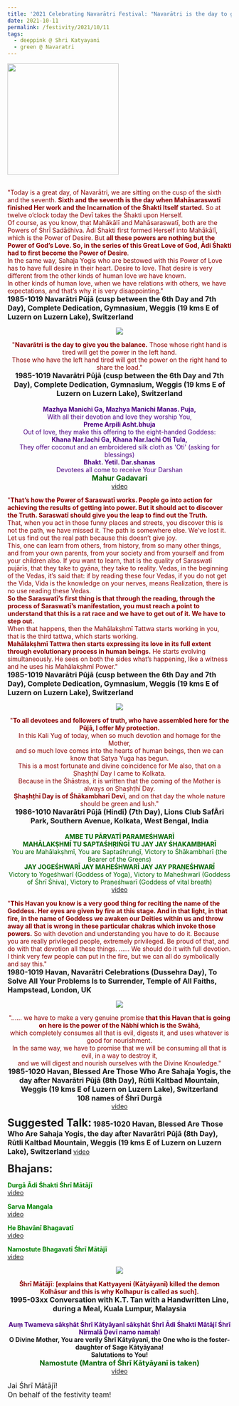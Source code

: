 ```yaml
---
title: '2021 Celebrating Navarātri Festival: "Navarātri is the day to give you the balance." '
date: 2021-10-11
permalink: /festivity/2021/10/11
tags:
  - deeppink @ Shri Katyayani
  - green @ Navaratri
---
```


<div style="text-align: left"><img src="/images/image1.png" width="250" /></div><br>

<p>
<font color="DarkRed">"Today is a great day, of Navarātri, we are sitting on the cusp of the sixth and the seventh. <b>Sixth and the seventh is the day when Mahāsaraswatī finished Her work and the Incarnation of the Śhakti Itself started.</b> So at twelve o’clock today the Devī takes the Śhakti upon Herself.<br>
Of course, as you know, that Mahākālī and Mahāsaraswatī, both are the Powers of Śhrī Sadāśhiva. Ādi Śhakti first formed Herself into Mahākālī, which is the Power of Desire. But <b>all these powers are nothing but the Power of God’s Love. So, in the series of this Great Love of God, Ādi Śhakti had to first become the Power of Desire</b>.<br>
In the same way, Sahaja Yogis who are bestowed with this Power of Love has to have full desire in their heart. Desire to love. That desire is very different from the other kinds of human love we have known.<br>
In other kinds of human love, when we have relations with others, we have expectations, and that’s why it is very disappointing."</font><br>
<font size="+0"><b>1985-1019 Navarātri Pūjā (cusp between the 6th Day and 7th Day), Complete Dedication, Gymnasium, Weggis (19 kms E of Luzern on Luzern Lake), Switzerland</b></font>
</p>

<div style="text-align: center"><img src="/images/image800.png" /></div>

<p style=" text-align:center;">
<font color="DarkRed">"<b>Navarātri is the day to give you the balance.</b> Those whose right hand is tired will get the power in the left hand.<br>
Those who have the left hand tired will get the power on the right hand to share the load."</font><br>
<font size="+0"><b>1985-1019 Navarātri Pūjā (cusp between the 6th Day and 7th Day), Complete Dedication, Gymnasium, Weggis (19 kms E of Luzern on Luzern Lake), Switzerland</b></font><br>
<br>
<font color="Indigo"><b>Mazhya Manichi Ga, Mazhya Manichi Manas. Puja,</b><br>
With all their devotion and love they worship You,<br>
<b>Preme Arpili Asht.bhuja</b><br>
Out of love, they make this offering to the eight-handed Goddess:<br>
<b>Khana Nar.lachi Ga, Khana Nar.lachi Oti Tula,</b><br>
They offer coconut and an embroidered silk cloth as 'Oti' (asking for blessings)<br>
<b>Bhakt. Yetil. Dar.shanas</b><br>
Devotees all come to receive Your Darshan</font><br>
<font color="DarkGreen"><font size="+0"><b>Mahur Gadavari</b></font></font><br>
<a href="https://youtu.be/EWoUoau4BOw">video</a>
</p>

<p>
<font color="DarkRed">"<b>That’s how the Power of Saraswatī works. People go into action for achieving the results of getting into power. But it should act to discover the Truth. Saraswatī should give you the leap to find out the Truth.</b><br>
That, when you act in those funny places and streets, you discover this is not the path, we have missed it. The path is somewhere else. We’ve lost it. Let us find out the real path because this doesn’t give joy.<br>
This, one can learn from others, from history, from so many other things, and from your own parents, from your society and from yourself and from your children also.
If you want to learn, that is the quality of Saraswatī pujārīs, that they take to gyāna, they take to reality. Vedas, in the beginning of the Vedas, it’s said that: if by reading these four Vedas, if you do not get the Vida, Vida is the knowledge on your nerves, means Realization, there is no use reading these Vedas.<br>
<b>So the Saraswatī’s first thing is that through the reading, through the process of Saraswatī’s manifestation, you must reach a point to understand that this is a rat race and we have to get out of it. We have to step out.</b><br>
When that happens, then the Mahālakṣhmī Tattwa starts working in you, that is the third tattwa, which starts working.<br>
<b>Mahālakṣhmī Tattwa then starts expressing its love in its full extent through evolutionary process in human beings.</b> He starts evolving simultaneously. He sees on both the sides what’s happening, like a witness and he uses his Mahālakṣhmī Power."</font><br>
<font size="+0"><b>1985-1019 Navarātri Pūjā (cusp between the 6th Day and 7th Day), Complete Dedication, Gymnasium, Weggis (19 kms E of Luzern on Luzern Lake), Switzerland</b></font>
</p>

<div style="text-align: center"><img src="/images/image801.png" /></div>

<p style=" text-align:center;">
<font color="DarkRed">"<b>To all devotees and followers of truth, who have assembled here for the Pūjā, I offer My protection.</b><br>
In this Kali Yug of today, when so much devotion and homage for the Mother,<br>
and so much love comes into the hearts of human beings, then we can know that Satya Yuga has begun.<br>
This is a most fortunate and divine coincidence for Me also, that on a Ṣhaṣhṭhī Day I came to Kolkata.<br> 
Because in the Śhāstras, it is written that the coming of the Mother is always on Ṣhaṣhṭhī Day.<br> 
<b>Ṣhaṣhṭhī Day is of Śhākambharī Devī</b>, and on that day the whole nature should be green and lush."</font><br>
<font size="+0"><b>1986-1010 Navarātri Pūjā (Hindi) (7th Day), Lions Club SafĀri Park, Southern Avenue, Kolkata, West Bengal, India</b></font><br>
<br>
<font color="DarkGreen"><b>AMBE TU PĀRVATĪ PARAMEŚHWARĪ<br>
MAHĀLAKṢHMĪ TU SAPTAŚHṚIṄGĪ TU JAY JAY ŚHAKAMBHARĪ</b><br>
You are Mahālakṣhmī, You are Saptaśhṛuṅgī, Victory to Śhākambharī (the Bearer of the Greens)<br>
<b>JAY JOGEŚHWARĪ JAY MAHEŚHWARĪ JAY JAY PRAṆEŚHWARĪ</b><br>
Victory to Yogeśhwarī (Goddess of Yoga), Victory to Maheśhwarī (Goddess of Śhrī Śhiva), Victory to Praṇeśhwarī (Goddess of vital breath)</font><br>
<a href="https://seven-teams.github.io/Videos_Links.html">video</a>
</p>

<p>
<font color="DarkRed">"<b>This Havan you know is a very good thing for reciting the name of the Goddess. Her eyes are given by fire at this stage. And in that light, in that fire, in the name of Goddess we awaken our Deities within us and throw away all that is wrong in these particular chakras which invoke those powers.</b> So with devotion and understanding you have to do it. Because you are really privileged people, extremely privileged. Be proud of that, and do with that devotion all these things. ...... We should do it with full devotion. I think very few people can put in the fire, but we can all do symbolically and say this."</font><br>
<font size="+0"><b>1980-1019 Havan, Navarātri Celebrations (Dussehra Day), To Solve All Your Problems Is to Surrender, Temple of All Faiths, Hampstead, London, UK</b></font>
</p>

<div style="text-align: center"><img src="/images/image802.png" /></div>

<p style=" text-align:center;">
<font color="DarkRed">"...... we have to make a very genuine promise <b>that this Havan that is going on here is the power of the Nābhī which is the Swāhā</b>,<br> 
which completely consumes all that is evil, digests it, and uses whatever is good for nourishment.<br> 
In the same way, we have to promise that we will be consuming all that is evil, in a way to destroy it,<br>
and we will digest and nourish ourselves with the Divine Knowledge."</font><br>
<font size="+0"><b>1985-1020 Havan, Blessed Are Those Who Are Sahaja Yogis, the day after Navarātri Pūjā (8th Day), Rūtli Kaltbad Mountain, Weggis (19 kms E of Luzern on Luzern Lake), Switzerland</b></font><br>
<font size="+0"><b>108 names of Śhrī Durgā</b></font><br>
<a href="https://youtu.be/CnQgic6aK7E">video</a>
</p>

<font size="+2"><b>Suggested Talk:</b></font> 
<font size="+0"><b>1985-1020 Havan, Blessed Are Those Who Are Sahaja Yogis, the day after Navarātri Pūjā (8th Day), Rūtli Kaltbad Mountain, Weggis (19 kms E of Luzern on Luzern Lake), Switzerland</b></font>
<a href="https://seven-teams.github.io/Videos_Links.html">video</a>

<font size="+2"><b>Bhajans:</b></font>

<p>
<font color="green"><b>Durgā Ādi Śhakti Śhrī Mātājī</b></font><br>
<a href="https://seven-teams.github.io/Videos_Links.html">video</a>
</p>
 
<p>
<font color="green"><b>Sarva Mangala</b></font><br>
<a href="https://seven-teams.github.io/Videos_Links.html">video</a>
</p>
 
<p>
<font color="green"><b>He Bhavānī Bhagavatī</b></font><br>
<a href="https://seven-teams.github.io/Videos_Links.html">video</a>
</p>

<p>
<font color="green"><b>Namostute Bhagavatī Śhrī Mātājī</b></font><br>
<a href="https://seven-teams.github.io/Videos_Links.html">video</a>
</p>

<div style="text-align: center"><img src="/images/image803.png" /></div>

<p style=" text-align:center;">
<font color="DarkRed"><b>Śhrī Mātājī: [explains that Kattyayeni (Kātyāyanī) killed the demon Kolhāsur and this is why Kolhapur is called as such].</b></font><br>
<font size="+0"><b>1995-03xx Conversation with K.T. Tan with a Handwritten Line, during a Meal, Kuala Lumpur, Malaysia</b></font><br>
<br>
<font color="Indigo"><b>Auṃ Twameva sākṣhāt Śhrī Kātyāyanī sākṣhāt Śhrī Ādi Śhakti Mātājī Śhrī Nirmalā Devī namo namaḥ!</b></font><br>
<b>O Divine Mother, You are verily Śhrī Kātyāyanī, the One who is the foster-daughter of Sage Kātyāyana!<br>
Salutations to You!</b><br>
<font color="DarkGreen"><font size="+0"><b>Namostute (Mantra of Śhrī Kātyāyanī is taken)</b></font></font><br>
<a href="https://seven-teams.github.io/Videos_Links.html">video</a>
</p>

<p>
<font size="+0">Jai Śhrī Mātājī!<br>
On behalf of the festivity team!</font>
</p>